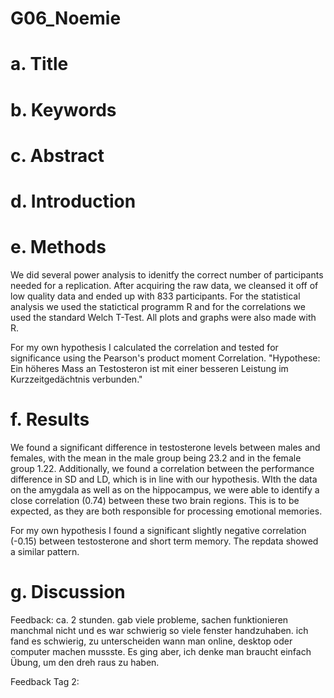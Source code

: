 # G06_Noemie


# a.	Title

# b. Keywords 

# c.	Abstract

# d.	Introduction

# e.	Methods
We did several power analysis to idenitfy the correct number of participants needed for a replication. After acquiring the raw data, we cleansed it off of low quality data and ended up with 833 participants. For the statistical analysis we used the statictical programm R and for the correlations we used the standard Welch T-Test. All plots and graphs were also made with R.

For my own hypothesis I calculated the correlation and tested for significance using the Pearson's product moment Correlation. 
"Hypothese: Ein höheres Mass an Testosteron ist mit einer besseren Leistung im Kurzzeitgedächtnis verbunden."

# f.	Results
We found a significant difference in testosterone levels between males and females, with the mean in the male group being 23.2 and in the female group 1.22. Additionally, we found a correlation between the performance difference in SD and LD, which is in line with our hypothesis. WIth the data on the amygdala as well as on the hippocampus, we were able to identify a close correlation (0.74) between these two brain regions. This is to be expected, as they are both responsible for processing emotional memories.

For my own hypothesis I found a significant slightly negative correlation (-0.15) between testosterone and short term memory. The repdata showed a similar pattern. 


# g.	Discussion



Feedback: ca. 2 stunden. gab viele probleme, sachen funktionieren manchmal nicht und es war schwierig so viele fenster handzuhaben. ich fand es schwierig, zu unterscheiden wann man online, desktop oder computer machen mussste. Es ging aber, ich denke man braucht einfach Übung, um den dreh raus zu haben.

Feedback Tag 2: 









